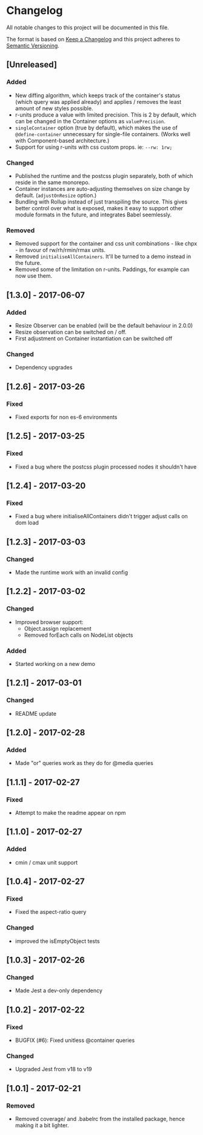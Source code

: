 # Changelog
All notable changes to this project will be documented in this file.

The format is based on [Keep a Changelog](http://keepachangelog.com/en/1.0.0/)
and this project adheres to [Semantic Versioning](http://semver.org/spec/v2.0.0.html).

## [Unreleased]
### Added
- New diffing algorithm, which keeps track of the container's status (which
query was applied already) and applies / removes the least amount of new styles
possible.
- r-units produce a value with limited precision. This is 2 by default, which
can be changed in the Container options as `valuePrecision`.
- `singleContainer` option (true by default), which makes the use of
`@define-container` unnecessary for single-file containers. (Works well with
Component-based architecture.)
- Support for using r-units with css custom props. ie: `--rw: 1rw;`

### Changed
- Published the runtime and the postcss plugin separately, both of which reside
in the same monorepo.
- Container instances are auto-adjusting themselves on size change by default.
(`adjustOnResize` option.)
- Bundling with Rollup instead of just transpiling the source. This gives better
control over what is exposed, makes it easy to support other module formats in
the future, and integrates Babel seemlessly.

### Removed
- Removed support for the container and css unit combinations - like chpx - in
favour of rw/rh/rmin/rmax units.
- Removed `initialiseAllContainers`. It'll be turned to a demo instead in the
future.
- Removed some of the limitation on r-units. Paddings, for example can now use
them.


## [1.3.0] - 2017-06-07
### Added
- Resize Observer can be enabled (will be the default behaviour in 2.0.0)
- Resize observation can be switched on / off.
- First adjustment on Container instantiation can be switched off

### Changed
- Dependency upgrades

## [1.2.6] - 2017-03-26
### Fixed
- Fixed exports for non es-6 environments

## [1.2.5] - 2017-03-25
### Fixed
- Fixed a bug where the postcss plugin processed nodes it shouldn't have

## [1.2.4] - 2017-03-20
### Fixed
- Fixed a bug where initialiseAllContainers didn't trigger adjust calls on dom
load

## [1.2.3] - 2017-03-03
### Changed
- Made the runtime work with an invalid config

## [1.2.2] - 2017-03-02
### Changed
- Improved browser support:
    - Object.assign replacement
    - Removed forEach calls on NodeList objects
    
### Added
- Started working on a new demo

## [1.2.1] - 2017-03-01
### Changed
- README update

## [1.2.0] - 2017-02-28
### Added
- Made "or" queries work as they do for @media queries

## [1.1.1] - 2017-02-27
### Fixed
- Attempt to make the readme appear on npm

## [1.1.0] - 2017-02-27
### Added
- cmin / cmax unit support

## [1.0.4] - 2017-02-27
### Fixed
- Fixed the aspect-ratio query

### Changed
- improved the isEmptyObject tests

## [1.0.3] - 2017-02-26
### Changed
- Made Jest a dev-only dependency

## [1.0.2] - 2017-02-22
### Fixed
- BUGFIX (#6): Fixed unitless @container queries

### Changed
- Upgraded Jest from v18 to v19

## [1.0.1] - 2017-02-21
### Removed
- Removed coverage/ and .babelrc from the installed package, hence making it a
bit lighter.

